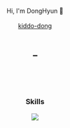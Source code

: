 <br/><br/>
<p align="center"> 
<a align="center" target="_blank"> Hi, I'm DongHyun 🙌 </a><br/>
<br/>
<a align="center" target="_blank" href="https://kiddo-dong.vercel.app/"> kiddo-dong </a> <br/>
</p><br/>
<h4 align="center"> ➖ </h4>
<h3 align="center">
</p>

<br/>
<br/>
<h3 align="center">Skills</h3>
<!--Skiils icons-->
<p align="center">
<img src="https://skillicons.dev/icons?i=java,spring,mysql,aws,react,ts,nextjs,docker,git,linux,python,c&perline=6"/>
</p>
